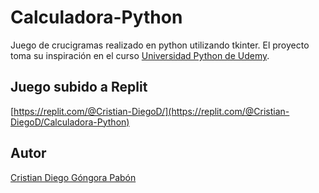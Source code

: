 # Calculadora-Python
Juego de crucigramas realizado en python utilizando tkinter. El proyecto toma su inspiración en el curso [Universidad Python de Udemy](https://www.udemy.com/course/universidad-python-desde-cero-hasta-experto-django-flask-rest-web/).


## Juego subido a Replit
[https://replit.com/@Cristian-DiegoD/](https://replit.com/@Cristian-DiegoD/Calculadora-Python)

## Autor

[Cristian Diego Góngora Pabón](https://www.linkedin.com/in/cristiangongora/)
